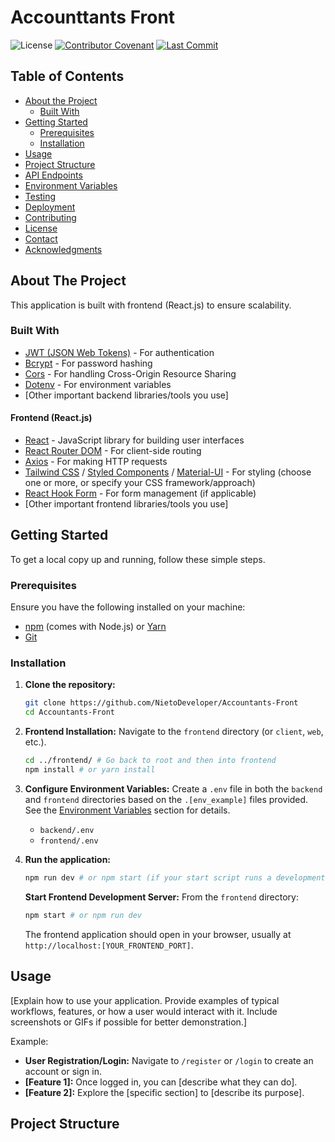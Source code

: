 # Accounttants Front

![License](https://img.shields.io/badge/License-[Your_License_Type]-blue.svg)
[![Contributor Covenant](https://img.shields.io/badge/Contributor%20Covenant-2.1-4baaaa.svg)](./CODE_OF_CONDUCT.md)
[![Last Commit](https://img.shields.io/github/last-commit/[YourGitHubUsername]/[YourRepositoryName].svg)](https://github.com/[YourGitHubUsername]/[YourRepositoryName]/commits/main)

## Table of Contents

* [About the Project](#about-the-project)
    * [Built With](#built-with)
* [Getting Started](#getting-started)
    * [Prerequisites](#prerequisites)
    * [Installation](#installation)
* [Usage](#usage)
* [Project Structure](#project-structure)
* [API Endpoints](#api-endpoints)
* [Environment Variables](#environment-variables)
* [Testing](#testing)
* [Deployment](#deployment)
* [Contributing](#contributing)
* [License](#license)
* [Contact](#contact)
* [Acknowledgments](#acknowledgments)

## About The Project

This application is built with frontend (React.js) to ensure scalability.

### Built With

* [JWT (JSON Web Tokens)](https://jwt.io/) - For authentication
* [Bcrypt](https://www.npmjs.com/package/bcrypt) - For password hashing
* [Cors](https://www.npmjs.com/package/cors) - For handling Cross-Origin Resource Sharing
* [Dotenv](https://www.npmjs.com/package/dotenv) - For environment variables
* [Other important backend libraries/tools you use]

#### Frontend (React.js)

* [React](https://react.dev/) - JavaScript library for building user interfaces
* [React Router DOM](https://reactrouter.com/en/main) - For client-side routing
* [Axios](https://axios-http.com/) - For making HTTP requests
* [Tailwind CSS](https://tailwindcss.com/) / [Styled Components](https://styled-components.com/) / [Material-UI](https://mui.com/) - For styling (choose one or more, or specify your CSS framework/approach)
* [React Hook Form](https://react-hook-form.com/) - For form management (if applicable)
* [Other important frontend libraries/tools you use]

## Getting Started

To get a local copy up and running, follow these simple steps.

### Prerequisites

Ensure you have the following installed on your machine:

* [npm](https://docs.npmjs.com/downloading-and-installing-node-js-and-npm) (comes with Node.js) or [Yarn](https://classic.yarnpkg.com/lang/en/docs/install/)
* [Git](https://git-scm.com/downloads)

### Installation

1.  **Clone the repository:**
    ```bash
    git clone https://github.com/NietoDeveloper/Accountants-Front
    cd Accountants-Front
    ```

2.  **Frontend Installation:**
    Navigate to the `frontend` directory (or `client`, `web`, etc.).
    ```bash
    cd ../frontend/ # Go back to root and then into frontend
    npm install # or yarn install
    ```

3.  **Configure Environment Variables:**
    Create a `.env` file in both the `backend` and `frontend` directories based on the `.[env_example]` files provided. See the [Environment Variables](#environment-variables) section for details.

    * `backend/.env`
    * `frontend/.env`

4.  **Run the application:**

    ```bash
    npm run dev # or npm start (if your start script runs a development server)
    ```

    **Start Frontend Development Server:**
    From the `frontend` directory:
    ```bash
    npm start # or npm run dev
    ```
    The frontend application should open in your browser, usually at `http://localhost:[YOUR_FRONTEND_PORT]`.

## Usage

[Explain how to use your application. Provide examples of typical workflows, features, or how a user would interact with it. Include screenshots or GIFs if possible for better demonstration.]

Example:
* **User Registration/Login:** Navigate to `/register` or `/login` to create an account or sign in.
* **[Feature 1]:** Once logged in, you can [describe what they can do].
* **[Feature 2]:** Explore the [specific section] to [describe its purpose].

## Project Structure